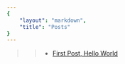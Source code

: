 ```yaml
---
{
    "layout": "markdown",
    "title": "Posts"
}
---
```

>> - [First Post, Hello World](/blogs/first-post-hello-world)
